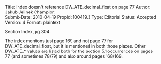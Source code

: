 Title:       Index doesn't reference DW_ATE_decimal_float on page 77
Author:      Jakub Jelinek
Champion:    
Submit-Date: 2010-04-19
Propid:      100419.3
Type:        Editorial
Status:      Accepted
Version:     4
Format:      plaintext

Section Index, pg 304

The index mentions just page 169 and not page 77 for DW_ATE_decimal_float, 
but it is mentioned in both those places.  Other DW_ATE_* values are listed 
both for the section 5.1 occurrences on pages 77 (and sometimes 78/79) and 
also around pages 168/169.
